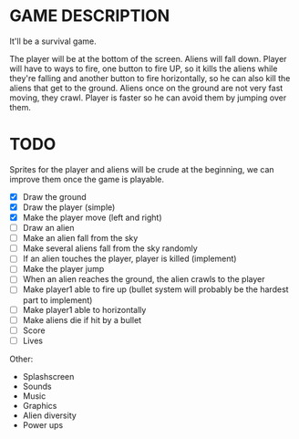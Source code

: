 # GAME DESCRIPTION

It'll be a survival game.

The player will be at the bottom of the screen. Aliens will fall down. Player
will have to ways to fire, one button to fire UP, so it kills the aliens while
they're falling and another button to fire horizontally, so he can also kill
the aliens that get to the ground. Aliens once on the ground are not very fast
moving, they crawl. Player is faster so he can avoid them by jumping over them.

# TODO

Sprites for the player and aliens will be crude at the beginning, we can
improve them once the game is playable.

- [X] Draw the ground
- [X] Draw the player (simple)
- [X] Make the player move (left and right)
- [ ] Draw an alien
- [ ] Make an alien fall from the sky
- [ ] Make several aliens fall from the sky randomly
- [ ] If an alien touches the player, player is killed (implement)
- [ ] Make the player jump
- [ ] When an alien reaches the ground, the alien crawls to the player
- [ ] Make player1 able to fire up (bullet system will probably be the hardest part
  to implement)
- [ ] Make player1 able to horizontally
- [ ] Make aliens die if hit by a bullet
- [ ] Score
- [ ] Lives

Other:

- Splashscreen
- Sounds
- Music
- Graphics
- Alien diversity
- Power ups
